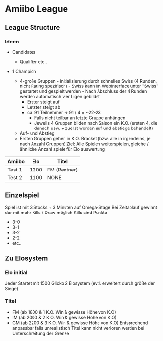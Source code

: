 # Amiibo League

## League Structure

### Ideen 
 - Candidates 
	 - Qualifier etc..

- 1 Champion
	- 4-große Gruppen
                - initialisierung durch schnelles Swiss (4 Runden, nicht Rating spezifisch)
                - Swiss kann im Webinterface unter "Swiss" gestartet und gespielt werden
                - Nach Abschluss der 4 Runden werden automatisch vier Ligen gebildet
		- Erster steigt auf
		- Letzter steigt ab
		- ca. 91 Teilnehmer -> 91 / 4 = ~22-23
			- Falls nicht teilbar an letzte Gruppe anhängen
			- Jeweils 4 Gruppen bilden nach Saison ein K.O. (ersten 4, die danach usw. + zuerst werden auf und abstiege behandelt)
	- Auf- und Abstieg
	- Ersten Gruppen gehen in K.O. Bracket (bzw. alle in irgendeins, je nach Anzahl Gruppen)
Ziel: Alle Spielen weiterspielen, gleiche / ähnliche Anzahl spiele für Elo auswertung

| Amiibo | Elo | Titel |
|---------|--------| - |
| Test 1 | 1200 | FM (Rentner) |
| Test 2 | 1100 | NONE |

## Einzelspiel

Spiel ist mit 3 Stocks + 3 Minuten auf Omega-Stage
Bei Zeitablauf gewinnt der mit mehr Kills / Draw möglich
Kills sind Punkte
- 3-0
- 3-1
- 3-2
- 2-2
- etc..


## Zu Elosystem

### Elo initial
Jeder Startet mit 1500
Glicko 2 Elosystem (evtl. erweitert durch größe der Siege)


### Titel
- FM (ab 1800 & 1 K.O. Win & gewisse Höhe von K.O)  
- IM (ab 2000 & 2 K.O. Win & gewisse Höhe von K.O)
- GM (ab 2200 & 3 K.O. Win & gewisse Höhe von K.O)
Entsprechend anpassbar falls unrealistisch
Titel kann nicht verloren werden bei Unterschreitung der Grenze
